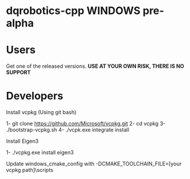 # dqrobotics-cpp WINDOWS pre-alpha

# Users

Get one of the released versions.
**USE AT YOUR OWN RISK, THERE IS NO SUPPORT**

# Developers

Install vcpkg (Using git bash)

1- git clone https://github.com/Microsoft/vcpkg.git
2- cd vcpkg
3- ./bootstrap-vcpkg.sh
4- ./vcpk.exe integrate install

Install Eigen3

1- ./vcpkg.exe install eigen3

Update windows_cmake_config with -DCMAKE_TOOLCHAIN_FILE=[your vcpkg path]\scripts
